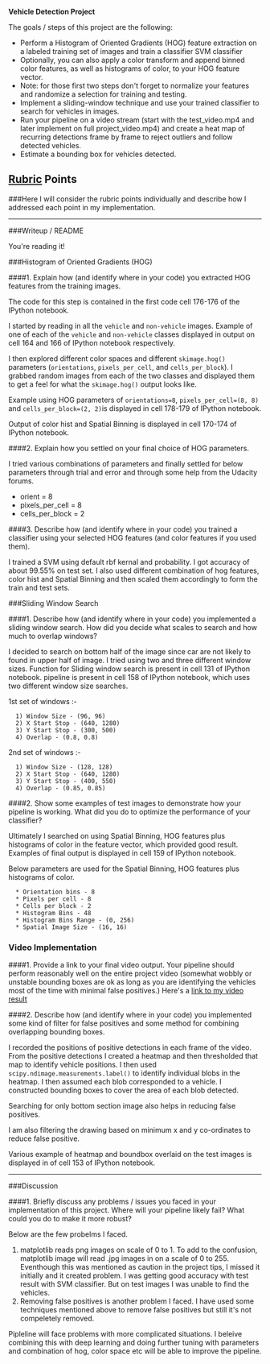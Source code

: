 **Vehicle Detection Project**

The goals / steps of this project are the following:

* Perform a Histogram of Oriented Gradients (HOG) feature extraction on a labeled training set of images and train a classifier SVM classifier
* Optionally, you can also apply a color transform and append binned color features, as well as histograms of color, to your HOG feature vector. 
* Note: for those first two steps don't forget to normalize your features and randomize a selection for training and testing.
* Implement a sliding-window technique and use your trained classifier to search for vehicles in images.
* Run your pipeline on a video stream (start with the test_video.mp4 and later implement on full project_video.mp4) and create a heat map of recurring detections frame by frame to reject outliers and follow detected vehicles.
* Estimate a bounding box for vehicles detected.

## [Rubric](https://review.udacity.com/#!/rubrics/513/view) Points
###Here I will consider the rubric points individually and describe how I addressed each point in my implementation.  

---
###Writeup / README

You're reading it!

###Histogram of Oriented Gradients (HOG)

####1. Explain how (and identify where in your code) you extracted HOG features from the training images.

The code for this step is contained in the first code cell 176-176 of the IPython notebook.  

I started by reading in all the `vehicle` and `non-vehicle` images.  Example of one of each of the `vehicle` and `non-vehicle` classes displayed in output on cell 164 and 166 of IPython notebook respectively.

I then explored different color spaces and different `skimage.hog()` parameters (`orientations`, `pixels_per_cell`, and `cells_per_block`).  I grabbed random images from each of the two classes and displayed them to get a feel for what the `skimage.hog()` output looks like.

Example using HOG parameters of `orientations=8`, `pixels_per_cell=(8, 8)` and `cells_per_block=(2, 2)`is displayed in cell 178-179 of IPython notebook.

Output  of color hist and Spatial Binning is displayed in cell 170-174 of IPython notebook.


####2. Explain how you settled on your final choice of HOG parameters.

I tried various combinations of parameters and finally settled for below parameters through trial and error and through some help from the Udacity forums.

* orient = 8
* pixels_per_cell = 8
* cells_per_block = 2

####3. Describe how (and identify where in your code) you trained a classifier using your selected HOG features (and color features if you used them).

I trained a SVM using default rbf kernal and probability. I got accuracy of about 99.55% on test set. I also used different combination of hog features, color hist and Spatial Binning and then scaled them accordingly to form the train and test sets. 

###Sliding Window Search

####1. Describe how (and identify where in your code) you implemented a sliding window search.  How did you decide what scales to search and how much to overlap windows?

I decided to search on bottom half of the image since car are not likely to found in upper half of image. I tried using two and three different window sizes. Function for Sliding window search is present in cell 131 of IPython notebook. pipeline is present in cell 158 of IPython notebook, which uses two different window size searches. 

1st set of windows :-

      1) Window Size - (96, 96)
      2) X Start Stop - (640, 1280)
      3) Y Start Stop - (300, 500)
      4) Overlap - (0.8, 0.8)

2nd set of windows :-

      1) Window Size - (128, 128)
      2) X Start Stop - (640, 1280)
      3) Y Start Stop - (400, 550)
      4) Overlap - (0.85, 0.85)


####2. Show some examples of test images to demonstrate how your pipeline is working.  What did you do to optimize the performance of your classifier?

Ultimately I searched on using Spatial Binning, HOG features plus histograms of color in the feature vector, which provided good result. Examples of final output is displayed in cell 159 of IPython notebook. 

Below parameters are used for the Spatial Binning, HOG features plus histograms of color.

      * Orientation bins - 8
      * Pixels per cell - 8
      * Cells per block - 2
      * Histogram Bins - 48
      * Histogram Bins Range - (0, 256)
      * Spatial Image Size - (16, 16)


### Video Implementation

####1. Provide a link to your final video output.  Your pipeline should perform reasonably well on the entire project video (somewhat wobbly or unstable bounding boxes are ok as long as you are identifying the vehicles most of the time with minimal false positives.)
Here's a [link to my video result](./project_video.mp4)


####2. Describe how (and identify where in your code) you implemented some kind of filter for false positives and some method for combining overlapping bounding boxes.

I recorded the positions of positive detections in each frame of the video.  From the positive detections I created a heatmap and then thresholded that map to identify vehicle positions.  I then used `scipy.ndimage.measurements.label()` to identify individual blobs in the heatmap.  I then assumed each blob corresponded to a vehicle.  I constructed bounding boxes to cover the area of each blob detected.

Searching for only bottom section image also helps in reducing false positives.

I am also filtering the drawing based on minimum x and y co-ordinates to reduce false positive.

Various example of heatmap and boundbox overlaid on the test images is displayed in of cell 153 of IPython notebook. 

---

###Discussion

####1. Briefly discuss any problems / issues you faced in your implementation of this project.  Where will your pipeline likely fail?  What could you do to make it more robust?

Below are the few probelms I faced.

1) matplotlib reads png images on scale of 0 to 1. To add to the confusion, matplotlib image will read .jpg images in on a scale of 0 to 255. Eventhough this was mentioned as caution in the project tips, I missed it initially and it created problem. I was getting good accuracy with test result with SVM classifier. But on test images I was unable to find the vehicles.
2) Removing false positives is another problem I faced. I have used some techniques mentioned above to remove false positives but still it's not compeletely removed. 

Pipleline will face problems with more complicated situations. I beleive combining this with deep learning and doing further tuning with parameters and combination of hog, color space etc will be able to improve the pipeline.

